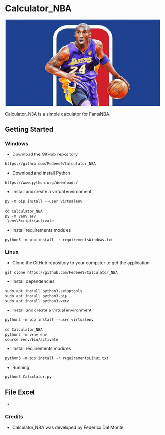 # Calculator_NBA

<p align="center">

<img src="image.jpg?raw=true"  width=500px />
</p>


Calculator_NBA is a simple calculator for FantaNBA.

## Getting Started

### Windows
* Download the GitHub repository
```
https://github.com/Fedeee9/Calculator_NBA
```
* Download and install Python
```
https://www.python.org/downloads/
```
* Install and create a virtual environment
```
py -m pip install --user virtualenv

cd Calculator_NBA
py -m venv env
.\env\Scripts\activate
```
* Install requirements modules
```
python3 -m pip install -r requirementsWindows.txt
```

### Linux
* Clone the GitHub repository to your computer to get the application
```
git clone https://github.com/Fedeee9/Calculator_NBA
```
* Install dependencies
```
sudo apt install python3-setuptools
sudo apt install python3-pip
sudo apt install python3-venv
```
* Install and create a virtual environment
```
python3 -m pip install --user virtualenv

cd Calculator_NBA
python3 -m venv env
source venv/bin/activate
```
* Install requirements modules
```
python3 -m pip install -r requirementsLinux.txt
```
* Running
```
python3 Calculator.py
```

## File Excel
* 


### Credits
* Calculator_NBA was developed by Federico Dal Monte
